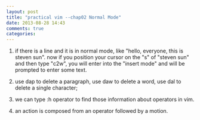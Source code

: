 ```yaml
---
layout: post
title: "practical vim --chap02 Normal Mode"
date: 2013-08-28 14:43
comments: true
categories:
---
```

1. if there is a line and it is in normal mode, like "hello, everyone, this is steven sun". now if you position your cursor on the "s" of "steven sun" and then type "c2w", you will enter into the "insert mode" and will be prompted to enter some text.

2. use dap to delete a paragraph, use daw to  delete a  word, use dal to delete a  single character;

3. we can type :h operator to find those information about operators in vim.

4. an action is composed from an operator followed by a motion.


